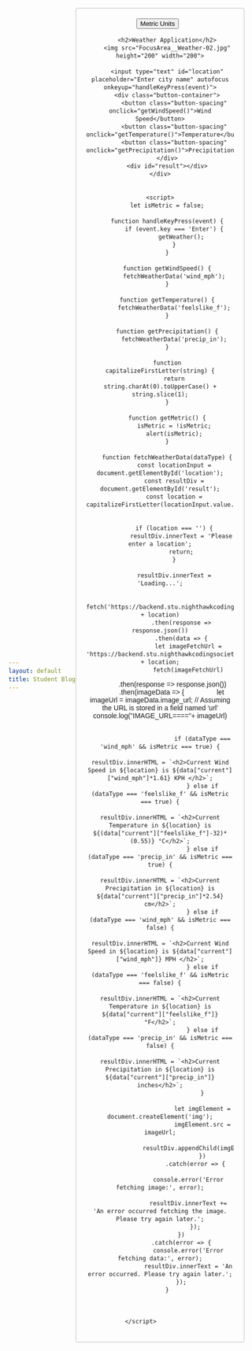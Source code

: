 ```yaml
---
layout: default
title: Student Blog
---
```


<html lang="en">

<head>
    <meta charset="UTF-8">
    <meta name="viewport" content="width=device-width, initial-scale=1.0">
    <title>Weather Application</title>
    <style>
        body {
            font-family: Arial, sans-serif;
            display: flex;
            justify-content: center;
            align-items: center;
            height: 100vh;
            margin: 0;
        }
        .container {
            text-align: center;
            padding: 20px;
            border: 2px solid #ddd;
            border-radius: 5px;
            width: 300px;
        }
        input[type="text"] {
            width: 100%;
            padding: 10px;
            margin-bottom: 20px;
            box-sizing: border-box;
            border: 1px solid #ddd;
            border-radius: 5px;
        }
        .button-container {
            display: flex;
            justify-content: space-between;
        }
        .button-container button {
            background-color: #4CAF50;
            color: white;
            padding: 5px 10px;
            border: none;
            border-radius: 5px;
            cursor: pointer;
            flex: 1;
        }
        button:hover {
            background-color: #45a049;
        }
        #result {
            margin-top: 20px;
            padding: 10px;
            border: 1px solid #ddd;
            border-radius: 5px;
        }
        .button-spacing {
            margin-right: 10px;
        }
    </style>

<body>
    <div class="container">
    <label class="switch">
    <button class="button-spacing" onclick="getMetric()">Metric Units</button>
</label>

        <h2>Weather Application</h2>
        <img src="FocusArea__Weather-02.jpg"  height="200" width="200">

        <input type="text" id="location" placeholder="Enter city name" autofocus onkeyup="handleKeyPress(event)">
        <div class="button-container">
            <button class="button-spacing" onclick="getWindSpeed()">Wind Speed</button>
            <button class="button-spacing" onclick="getTemperature()">Temperature</button>
            <button class="button-spacing" onclick="getPrecipitation()">Precipitation</button>
        </div>
        <div id="result"></div>
    </div>


    <script>
        let isMetric = false;

        function handleKeyPress(event) {
            if (event.key === 'Enter') {
                getWeather();
            }
        }

        function getWindSpeed() {
            fetchWeatherData('wind_mph');
        }

        function getTemperature() {
            fetchWeatherData('feelslike_f');
        }

        function getPrecipitation() {
            fetchWeatherData('precip_in');
        }

        function capitalizeFirstLetter(string) {
            return string.charAt(0).toUpperCase() + string.slice(1);
        }

        function getMetric() {
            isMetric = !isMetric;
            alert(isMetric);
        }

        function fetchWeatherData(dataType) {
            const locationInput = document.getElementById('location');
            const resultDiv = document.getElementById('result');
            const location = capitalizeFirstLetter(locationInput.value.trim());
        

            if (location === '') {
                resultDiv.innerText = 'Please enter a location';
                return;
            }

            resultDiv.innerText = 'Loading...';

            fetch('https://backend.stu.nighthawkcodingsociety.com/api/weather/' + location)
                .then(response => response.json())
                .then(data => {
                    let imageFetchUrl = 'https://backend.stu.nighthawkcodingsociety.com/api/cityimage/' + location;
                    fetch(imageFetchUrl)
                        .then(response => response.json())
                        .then(imageData => {
                            let imageUrl = imageData.image_url; // Assuming the URL is stored in a field named 'url'
                            console.log("IMAGE_URL===="+ imageUrl)
                            

                            if (dataType === 'wind_mph' && isMetric === true) {
                                resultDiv.innerHTML = `<h2>Current Wind Speed in ${location} is ${data["current"]["wind_mph"]*1.61} KPH </h2>`;
                            } else if (dataType === 'feelslike_f' && isMetric === true) {
                                resultDiv.innerHTML = `<h2>Current Temperature in ${location} is ${(data["current"]["feelslike_f"]-32)*(0.55)} °C</h2>`;
                            } else if (dataType === 'precip_in' && isMetric === true) {
                                resultDiv.innerHTML = `<h2>Current Precipitation in ${location} is ${data["current"]["precip_in"]*2.54} cm</h2>`;
                            } else if (dataType === 'wind_mph' && isMetric === false) {
                                resultDiv.innerHTML = `<h2>Current Wind Speed in ${location} is ${data["current"]["wind_mph"]} MPH </h2>`;
                            } else if (dataType === 'feelslike_f' && isMetric === false) {
                                resultDiv.innerHTML = `<h2>Current Temperature in ${location} is ${data["current"]["feelslike_f"]} °F</h2>`;
                            } else if (dataType === 'precip_in' && isMetric === false) {
                                resultDiv.innerHTML = `<h2>Current Precipitation in ${location} is ${data["current"]["precip_in"]} inches</h2>`;
                            }
                            
                            let imgElement = document.createElement('img');
                            imgElement.src = imageUrl;
                            resultDiv.appendChild(imgElement);
                            })
                        .catch(error => {
                            console.error('Error fetching image:', error);
                            resultDiv.innerText += 'An error occurred fetching the image. Please try again later.';
                        });
                })
                .catch(error => {
                    console.error('Error fetching data:', error);
                    resultDiv.innerText = 'An error occurred. Please try again later.';
                });
        }
                
               

    </script>           
</body>



<html>


